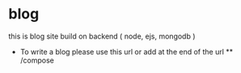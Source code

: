 # blog
this is blog site build on backend ( node, ejs, mongodb )

* To write a blog please use this url or add at the end of the url
** /compose
